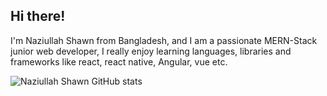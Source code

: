 ## Hi there! 

I'm Naziullah Shawn from Bangladesh, and I am a passionate MERN-Stack junior web developer, I really enjoy learning languages, libraries and frameworks like react, react native, Angular, vue etc.

![Naziullah Shawn GitHub stats](https://github-readme-stats.vercel.app/api?username=naziullah135&show_icons=true&theme=tokyonight)
